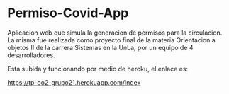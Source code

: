 # Permiso-Covid-App
Aplicacion web que simula la generacion de permisos para la circulacion.
La misma fue realizada como proyecto final de la materia Orientacion a objetos II de la carrera Sistemas en la UnLa, por un equipo de 4 desarrolladores.

Esta subida y funcionando por medio de heroku, el enlace es: 

https://tp-oo2-grupo21.herokuapp.com/index
